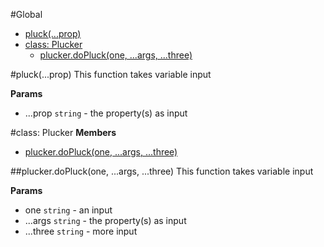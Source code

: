 #Global
* [pluck(...prop)](#pluck)
* [class: Plucker](#Plucker)
  * [plucker.doPluck(one, ...args, ...three)](#Plucker#doPluck)

<a name="pluck"></a>
#pluck(...prop)
This function takes variable input

**Params**

- ...prop `string` - the property(s) as input

<a name="Plucker"></a>
#class: Plucker
**Members**

* [plucker.doPluck(one, ...args, ...three)](#Plucker#doPluck)

<a name="Plucker#doPluck"></a>
##plucker.doPluck(one, ...args, ...three)
This function takes variable input

**Params**

- one `string` - an input
- ...args `string` - the property(s) as input
- ...three `string` - more input

